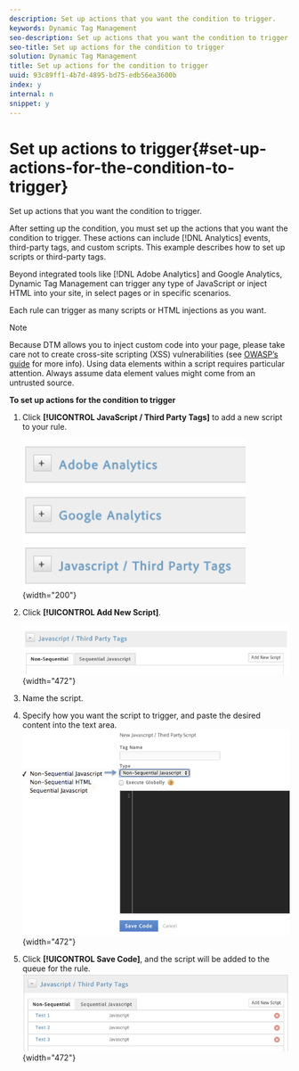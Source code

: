 ```yaml
---
description: Set up actions that you want the condition to trigger.
keywords: Dynamic Tag Management
seo-description: Set up actions that you want the condition to trigger.
seo-title: Set up actions for the condition to trigger
solution: Dynamic Tag Management
title: Set up actions for the condition to trigger
uuid: 93c89ff1-4b7d-4895-bd75-edb56ea3600b
index: y
internal: n
snippet: y
---
```


# Set up actions to trigger{#set-up-actions-for-the-condition-to-trigger}

Set up actions that you want the condition to trigger.

After setting up the condition, you must set up the actions that you want the condition to trigger. These actions can include [!DNL Analytics] events, third-party tags, and custom scripts. This example describes how to set up scripts or third-party tags.

Beyond integrated tools like [!DNL Adobe Analytics] and Google Analytics, Dynamic Tag Management can trigger any type of JavaScript or inject HTML into your site, in select pages or in specific scenarios.

Each rule can trigger as many scripts or HTML injections as you want.

>[!NOTE]
>
>Because DTM allows you to inject custom code into your page, please take care not to create cross-site scripting (XSS) vulnerabilities (see [OWASP’s guide](https://www.owasp.org/index.php/Cross-site_Scripting_(XSS)) for more info). Using data elements within a script requires particular attention. Always assume data element values might come from an untrusted source.

**To set up actions for the condition to trigger** 

1. Click **[!UICONTROL JavaScript / Third Party Tags]** to add a new script to your rule.

   ![](assets/scripts_actions.png){width="200"}

1. Click **[!UICONTROL Add New Script]**.

   ![](assets/scripts_actions2.png){width="472"}

1. Name the script.
1. Specify how you want the script to trigger, and paste the desired content into the text area. ![](assets/scripts_actions3.png){width="472"}

1. Click **[!UICONTROL Save Code]**, and the script will be added to the queue for the rule. ![](assets/scripts_actions4.png){width="472"}

